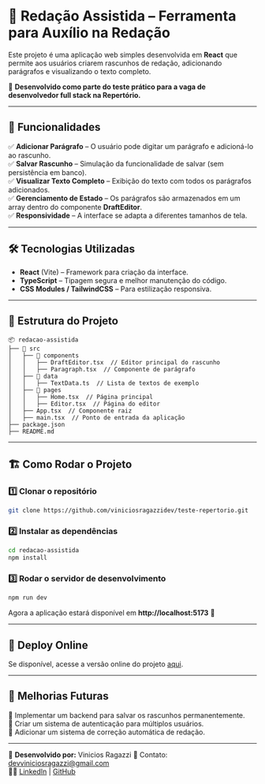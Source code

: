 # 📝 Redação Assistida – Ferramenta para Auxílio na Redação

Este projeto é uma aplicação web simples desenvolvida em **React** que permite aos usuários criarem rascunhos de redação, adicionando parágrafos e visualizando o texto completo.

📌 **Desenvolvido como parte do teste prático para a vaga de desenvolvedor full stack na Repertório.**

---

## 🚀 Funcionalidades

✅ **Adicionar Parágrafo** – O usuário pode digitar um parágrafo e adicioná-lo ao rascunho.  
✅ **Salvar Rascunho** – Simulação da funcionalidade de salvar (sem persistência em banco).  
✅ **Visualizar Texto Completo** – Exibição do texto com todos os parágrafos adicionados.  
✅ **Gerenciamento de Estado** – Os parágrafos são armazenados em um array dentro do componente **DraftEditor**.  
✅ **Responsividade** – A interface se adapta a diferentes tamanhos de tela.

---

## 🛠️ Tecnologias Utilizadas

- **React** (Vite) – Framework para criação da interface.
- **TypeScript** – Tipagem segura e melhor manutenção do código.
- **CSS Modules / TailwindCSS** – Para estilização responsiva.

---

## 📂 Estrutura do Projeto

```
📦 redacao-assistida
├── 📂 src
│   ├── 📂 components
│   │   ├── DraftEditor.tsx  // Editor principal do rascunho
│   │   ├── Paragraph.tsx  // Componente de parágrafo
│   ├── 📂 data
│   │   ├── TextData.ts  // Lista de textos de exemplo
│   ├── 📂 pages
│   │   ├── Home.tsx  // Página principal
│   │   ├── Editor.tsx  // Página do editor
│   ├── App.tsx  // Componente raiz
│   ├── main.tsx  // Ponto de entrada da aplicação
├── package.json
├── README.md
```

---

## 🏗️ Como Rodar o Projeto

### 1️⃣ Clonar o repositório

```sh
git clone https://github.com/viniciosragazzidev/teste-repertorio.git
```

### 2️⃣ Instalar as dependências

```sh
cd redacao-assistida
npm install
```

### 3️⃣ Rodar o servidor de desenvolvimento

```sh
npm run dev
```

Agora a aplicação estará disponível em **http://localhost:5173** 🚀

---

## 🔗 Deploy Online

Se disponível, acesse a versão online do projeto [aqui](https://teste-repertorio-green.vercel.app/).

---

## 📌 Melhorias Futuras

🔹 Implementar um backend para salvar os rascunhos permanentemente.  
🔹 Criar um sistema de autenticação para múltiplos usuários.  
🔹 Adicionar um sistema de correção automática de redação.

---

📌 **Desenvolvido por:** Vinicios Ragazzi
📧 Contato: devviniciosragazzi@gmail.com  
👨‍💻 [LinkedIn](https://www.linkedin.com/in/viniciosragazzidev/) | [GitHub](https://github.com/viniciosragazzidev/)

```

```

